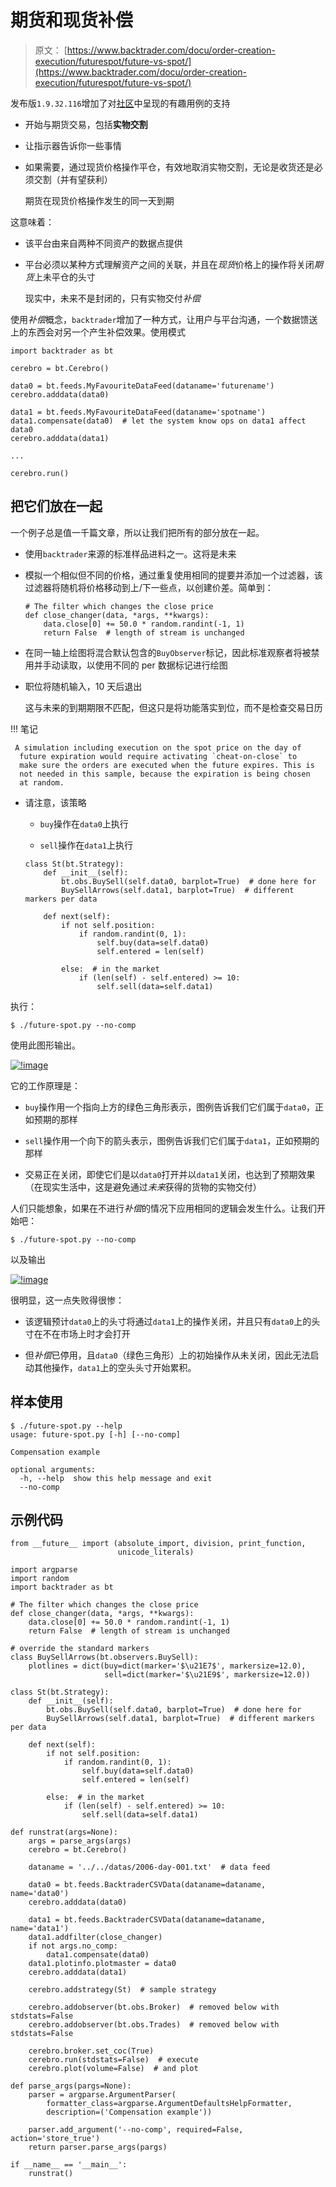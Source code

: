 # 期货和现货补偿

> 原文： [https://www.backtrader.com/docu/order-creation-execution/futurespot/future-vs-spot/](https://www.backtrader.com/docu/order-creation-execution/futurespot/future-vs-spot/)

发布版`1.9.32.116`增加了对[社区](https://community.backtrader.com/)中呈现的有趣用例的支持

*   开始与期货交易，包括**实物交割**

*   让指示器告诉你一些事情

*   如果需要，通过现货价格操作平仓，有效地取消实物交割，无论是收货还是必须交割（并有望获利）

    期货在现货价格操作发生的同一天到期

这意味着：

*   该平台由来自两种不同资产的数据点提供

*   平台必须以某种方式理解资产之间的关联，并且在*现货*价格上的操作将关闭*期货*上未平仓的头寸

    现实中，未来不是封闭的，只有实物交付*补偿*

使用*补偿*概念，`backtrader`增加了一种方式，让用户与平台沟通，一个数据馈送上的东西会对另一个产生补偿效果。使用模式

```
import backtrader as bt

cerebro = bt.Cerebro()

data0 = bt.feeds.MyFavouriteDataFeed(dataname='futurename')
cerebro.adddata(data0)

data1 = bt.feeds.MyFavouriteDataFeed(dataname='spotname')
data1.compensate(data0)  # let the system know ops on data1 affect data0
cerebro.adddata(data1)

...

cerebro.run() 
```

## 把它们放在一起

一个例子总是值一千篇文章，所以让我们把所有的部分放在一起。

*   使用`backtrader`来源的标准样品进料之一。这将是未来

*   模拟一个相似但不同的价格，通过重复使用相同的提要并添加一个过滤器，该过滤器将随机将价格移动到上/下一些点，以创建价差。简单到：

    ```
    # The filter which changes the close price
    def close_changer(data, *args, **kwargs):
        data.close[0] += 50.0 * random.randint(-1, 1)
        return False  # length of stream is unchanged 
    ```

*   在同一轴上绘图将混合默认包含的`BuyObserver`标记，因此标准观察者将被禁用并手动读取，以使用不同的 per 数据标记进行绘图

*   职位将随机输入，10 天后退出

    这与未来的到期期限不匹配，但这只是将功能落实到位，而不是检查交易日历

!!! 笔记

```
 A simulation including execution on the spot price on the day of
  future expiration would require activating `cheat-on-close` to
  make sure the orders are executed when the future expires. This is
  not needed in this sample, because the expiration is being chosen
  at random. 
```

*   请注意，该策略

    *   `buy`操作在`data0`上执行

    *   `sell`操作在`data1`上执行

    ```
    class St(bt.Strategy):
        def __init__(self):
            bt.obs.BuySell(self.data0, barplot=True)  # done here for
            BuySellArrows(self.data1, barplot=True)  # different markers per data

        def next(self):
            if not self.position:
                if random.randint(0, 1):
                    self.buy(data=self.data0)
                    self.entered = len(self)

            else:  # in the market
                if (len(self) - self.entered) >= 10:
                    self.sell(data=self.data1) 
    ```

执行：

```
$ ./future-spot.py --no-comp 
```

使用此图形输出。

[![!image](../Images/a6204d4e6c557f947ffc6c19bf64c75b.png)](../future-spot.png)

它的工作原理是：

*   `buy`操作用一个指向上方的绿色三角形表示，图例告诉我们它们属于`data0`，正如预期的那样

*   `sell`操作用一个向下的箭头表示，图例告诉我们它们属于`data1`，正如预期的那样

*   交易正在关闭，即使它们是以`data0`打开并以`data1`关闭，也达到了预期效果（在现实生活中，这是避免通过*未来*获得的货物的实物交付）

人们只能想象，如果在不进行*补偿*的情况下应用相同的逻辑会发生什么。让我们开始吧：

```
$ ./future-spot.py --no-comp 
```

以及输出

[![!image](../Images/7c47768a70258cb8ad6b6954d6621046.png)](../future-spot-nocomp.png)

很明显，这一点失败得很惨：

*   该逻辑预计`data0`上的头寸将通过`data1`上的操作关闭，并且只有`data0`上的头寸在不在市场上时才会打开

*   但*补偿*已停用，且`data0`（绿色三角形）上的初始操作从未关闭，因此无法启动其他操作，`data1`上的空头头寸开始累积。

## 样本使用

```
$ ./future-spot.py --help
usage: future-spot.py [-h] [--no-comp]

Compensation example

optional arguments:
  -h, --help  show this help message and exit
  --no-comp 
```

## 示例代码

```
from __future__ import (absolute_import, division, print_function,
                        unicode_literals)

import argparse
import random
import backtrader as bt

# The filter which changes the close price
def close_changer(data, *args, **kwargs):
    data.close[0] += 50.0 * random.randint(-1, 1)
    return False  # length of stream is unchanged

# override the standard markers
class BuySellArrows(bt.observers.BuySell):
    plotlines = dict(buy=dict(marker='$\u21E7$', markersize=12.0),
                     sell=dict(marker='$\u21E9$', markersize=12.0))

class St(bt.Strategy):
    def __init__(self):
        bt.obs.BuySell(self.data0, barplot=True)  # done here for
        BuySellArrows(self.data1, barplot=True)  # different markers per data

    def next(self):
        if not self.position:
            if random.randint(0, 1):
                self.buy(data=self.data0)
                self.entered = len(self)

        else:  # in the market
            if (len(self) - self.entered) >= 10:
                self.sell(data=self.data1)

def runstrat(args=None):
    args = parse_args(args)
    cerebro = bt.Cerebro()

    dataname = '../../datas/2006-day-001.txt'  # data feed

    data0 = bt.feeds.BacktraderCSVData(dataname=dataname, name='data0')
    cerebro.adddata(data0)

    data1 = bt.feeds.BacktraderCSVData(dataname=dataname, name='data1')
    data1.addfilter(close_changer)
    if not args.no_comp:
        data1.compensate(data0)
    data1.plotinfo.plotmaster = data0
    cerebro.adddata(data1)

    cerebro.addstrategy(St)  # sample strategy

    cerebro.addobserver(bt.obs.Broker)  # removed below with stdstats=False
    cerebro.addobserver(bt.obs.Trades)  # removed below with stdstats=False

    cerebro.broker.set_coc(True)
    cerebro.run(stdstats=False)  # execute
    cerebro.plot(volume=False)  # and plot

def parse_args(pargs=None):
    parser = argparse.ArgumentParser(
        formatter_class=argparse.ArgumentDefaultsHelpFormatter,
        description=('Compensation example'))

    parser.add_argument('--no-comp', required=False, action='store_true')
    return parser.parse_args(pargs)

if __name__ == '__main__':
    runstrat() 
```